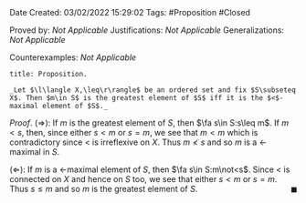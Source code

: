 <br />
<br />

Date Created: 03/02/2022 15:29:02
Tags: #Proposition #Closed 

Proved by: _Not Applicable_
Justifications: _Not Applicable_
Generalizations: _Not Applicable_

Counterexamples: _Not Applicable_

``` ad-Proposition
title: Proposition.

_Let $\l\langle X,\leq\r\rangle$ be an ordered set and fix $S\subseteq X$. Then $m\in S$ is the greatest element of $S$ iff it is the $<$-maximal element of $S$._

```

_Proof_. ($\Rightarrow$): If $m$ is the greatest element of $S$, then $\fa s\in S:s\leq m$. If $m<s$, then, since either $s<m$ or $s=m$, we see that $m<m$ which is contradictory since $<$ is irreflexive on $X$. Thus $m\not<s$ and so $m$ is a $<$-maximal in $S$.

($\Leftarrow$): If $m$ is a $<$-maximal element of $S$, then $\fa s\in S:m\not<s$. Since $<$ is connected on $X$ and hence on $S$ too, we see that either $s<m$ or $s=m$. Thus $s\leq m$ and so $m$ is the greatest element of $S$.<span style="float:right;">$\blacksquare$</span>
